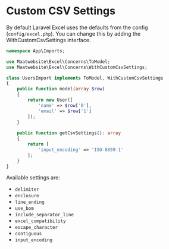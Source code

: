 # Custom CSV Settings

By default Laravel Excel uses the defaults from the config (`config/excel.php`). You can change this by adding the WithCustomCsvSettings interface.

```php
namespace App\Imports;

use Maatwebsite\Excel\Concerns\ToModel;
use Maatwebsite\Excel\Concerns\WithCustomCsvSettings;

class UsersImport implements ToModel, WithCustomCsvSettings
{
    public function model(array $row)
    {
        return new User([
            'name' => $row['0'],
            'email' => $row['1']
        ]);
    }
    
    public function getCsvSettings(): array
    {
        return [
            'input_encoding' => 'ISO-8859-1'
        ];
    }
}
```

Available settings are:
* `delimiter`
* `enclosure`
* `line_ending`
* `use_bom`
* `include_separator_line`
* `excel_compatibility`
* `escape_character`
* `contiguous`
* `input_encoding`
